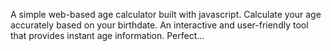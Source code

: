 A simple web-based age calculator built with javascript.  Calculate your age accurately based on your birthdate. An interactive and user-friendly tool that provides instant age information. Perfect...
